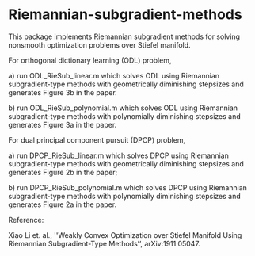 # Riemannian-subgradient-methods
This package implements Riemannian subgradient methods for solving nonsmooth optimization problems over Stiefel manifold.

For orthogonal dictionary learning (ODL) problem, 

a) run ODL_RieSub_linear.m which solves ODL using Riemannian subgradient-type methods with geometrically diminishing stepsizes and generates Figure 3b in the paper. 

b) run ODL_RieSub_polynomial.m which solves ODL using Riemannian subgradient-type methods with polynomially diminishing stepsizes and generates Figure 3a in the paper.


For dual principal component pursuit (DPCP) problem, 

a) run DPCP_RieSub_linear.m which solves DPCP using Riemannian subgradient-type methods with geometrically diminishing stepsizes and generates Figure 2b in the paper;

b) run DPCP_RieSub_polynomial.m which solves DPCP using Riemannian subgradient-type methods with polynomially diminishing stepsizes and generates Figure 2a in the paper.


Reference: 

Xiao Li et. al., ''Weakly Convex Optimization over Stiefel Manifold Using Riemannian Subgradient-Type Methods’’, arXiv:1911.05047. 

